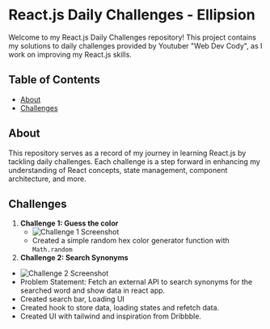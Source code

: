 # React.js Daily Challenges - Ellipsion

Welcome to my React.js Daily Challenges repository! This project contains my solutions to daily challenges provided by Youtuber "Web Dev Cody", as I work on improving my React.js skills.

## Table of Contents

- [About](#about)
- [Challenges](#challenges)

## About

This repository serves as a record of my journey in learning React.js by tackling daily challenges. Each challenge is a step forward in enhancing my understanding of React concepts, state management, component architecture, and more.

## Challenges

1. **Challenge 1:  Guess the color**
   - ![Challenge 1 Screenshot](https://react-challenges-one.vercel.app/screenshots/challenge1.png)
   - Created a simple random hex color generator function with `Math.random`
2. **Challenge 2:  Search Synonyms**

- ![Challenge 2 Screenshot](https://react-challenges-one.vercel.app/screenshots/challenge2.png)
- Problem Statement: Fetch an external API to search synonyms for the searched word and show data in react app.
- Created search bar, Loading UI
- Created hook to store data, loading states and refetch data.
- Created UI with tailwind and inspiration from Dribbble.
